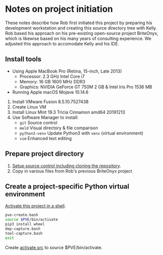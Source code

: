 Notes on project initiation
===========================
These notes describe how Rob first initiated this project by preparing his development workstation
and creating this source directory tree with Kelly.  Rob based his approach on his pre-existing
open-source project BriteOnyx, which is likewise based on his many years of consulting experience.
We adjusted this approach to accomodate Kelly and his IDE.

Install tools
-------------
* Using Apple MacBook Pro (Retina, 15-inch, Late 2013)
    * Processor: 2.3 GHz Intel Core i7
    * Memory:    16 GB 1600 MHz DDR3
    * Graphics:  NVIDIA GeForce GT 750M 2 GB & Intel Iris Pro 1536 MB
* Running Apple macOS Mojave 10.14.6

1. Install VMware Fusion 8.5.10.7527438
1. Create Linux VM
1. Install Linux Mint 19.3 Tricia Cinnamon amd64 20191213
1. Use Software Manager to install:
    * `git`           Source control
    * `meld`          Visual directory & file comparison
    * `python3-venv`  Update Python3 with `venv` (virtual environment)
    * `vim`           Enhanced text editing

Prepare project directory
-------------------------
1. [Setup source control including cloning the repository][clone].
1. Copy in various files from Rob's previous BriteOnyx project

Create a project-specific Python virtual environment
----------------------------------------------------
[Activate this project in a shell][activate].
~~~ bash
pve-create.bash
source $PVE/bin/activate
pip3 install wheel
dep-capture.bash
tool-capture.bash
exit
~~~

Create [activate.src](../activate.src) to source $PVE/bin/activate.

[activate]: ./HowTo-activate_this_project.md "HowTo activate this project"
[application]: ./HowTo-execute_application.md "HowTo execute application"
[AWS CLI]: ./HowTo-setup-AWS_CLI.md "HowTo setup AWS CLI"
[clone]: ./HowTo-setup-source_control.md "HowTo setup source control"
[deploy]: ./HowTo-deploy-server.md "HowTo deploy server"
[initiation]: ./project_initiation.md "How Rob initiated the project repository"
[install]: ./HowTo-install-packages.md "HowTo install Ubuntu packages"
[license]: ../LICENSE.md "License"
[ReadMe]: ../README.md "ReadMe"
[test]: ./HowTo-test.md "HowTo test"
[venv]: ./HowTo-setup-Python_virtual_environment.md "HowTo setup Python virtual environment"
[workstation]: ./HowTo-setup-workstation.md "HowTo setup workstation"

